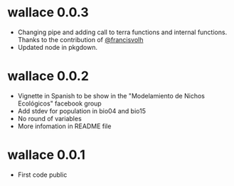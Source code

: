 wallace 0.0.3
=============
- Changing pipe and adding call to terra functions and internal functions. Thanks to the contribution of [@francisvolh](https://github.com/francisvolh)
- Updated node in pkgdown.

wallace 0.0.2
=============
- Vignette in Spanish to be show in the "Modelamiento de Nichos Ecológicos" facebook group
- Add stdev for population in bio04 and bio15
- No round of variables
- More infomation in README file

wallace 0.0.1
=============
- First code public